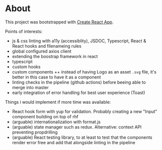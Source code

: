 # About

This project was bootstrapped with [Create React App](https://github.com/facebook/create-react-app).

Points of interests:
- js & css linting with a11y (accessiblity), JSDOC, Typescript, React & React hooks and filenameing rules
- global configured axios client
- extending the boostrap framework in react
- typescript
- custom hooks
- custom components ++ instead of having Logo as an asset `.svg` file, it's better in this case to have it as a component
- linting checks in the pipeline (github actions) before beeing able to merge into master
- early integration of error handling for best user experience (Toast)

Things i would implement if more time was available:
- React hook form with yup for validation. Probably creating a new "Input" component building on top of rhf
- (arguable) internationalization with format.js
- (arguable) state manager such as redux. Alternative: context API preventing propdrilling
- (arguable) React testing library, to at least to test that the components render error free and add that alongside linting in the pipeline